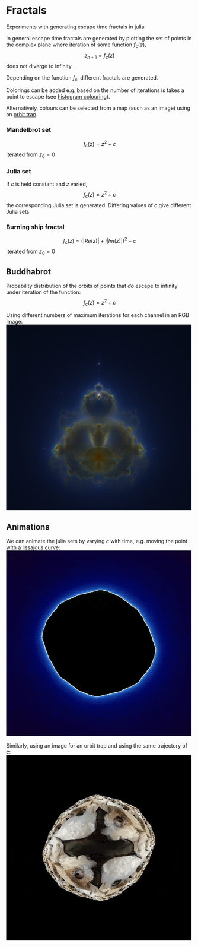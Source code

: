 # Fractals
Experiments with generating escape time fractals in julia

In general escape time fractals are
generated by plotting the set of points
in the complex plane where iteration of some
function $f_c(z)$, 
$$z_{n+1} = f_c(z)$$
does not diverge to infinity.

Depending on the function $f_c$, different
fractals are generated.

Colorings can be added e.g. based on the number of
iterations is takes a point to escape
(see [histogram colouring](https://en.wikipedia.org/wiki/Plotting_algorithms_for_the_Mandelbrot_set)).

Alternatively, colours can be selected from a map (such as an image) using an [orbit trap](https://en.wikipedia.org/wiki/Orbit_trap).

### Mandelbrot set

$$f_c(z) = z^2 + c$$
iterated from $z_0 = 0$


### Julia set
If $c$ is held constant and $z$ varied,
$$f_c(z) = z^2 + c$$
the corresponding Julia set is generated.
Differing values of $c$ give different Julia sets


### Burning ship fractal
$$f_c(z) = (|Re(z)| + i|Im(z)|)^2 + c$$
iterated from $z_0 = 0$

## Buddhabrot
Probability distribution of the orbits of points that *do* escape to infinity
under iteration of the function:
$$f_c(z) = z^2 + c$$

Using different numbers of maximum iterations for each channel in 
an RGB image:
![buddhabrot](https://github.com/alecksphillips/fractals/blob/main/buddhabrot.png)



## Animations
We can animate the julia sets by varying $c$ with time, e.g. moving the point
with a lissajous curve:
![animated julia set](https://github.com/alecksphillips/fractals/blob/main/julia.gif)

Similarly, using an image for an orbit trap and using the same trajectory
of $c$:
![animated julia set with orbit trap of an image of a dog](https://github.com/alecksphillips/fractals/blob/main/doggo.gif)

